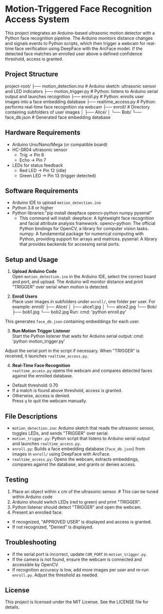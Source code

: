 # Motion-Triggered Face Recognition Access System

This project integrates an Arduino-based ultrasonic motion detector with a Python face recognition pipeline. The Arduino monitors distance changes and signals events to Python scripts, which then trigger a webcam for real-time face verification using DeepFace with the ArcFace model. If the detected face matches an enrolled user above a defined confidence threshold, access is granted.

## Project Structure
project-root/ ├── motion_detection.ino                      # Arduino sketch: ultrasonic sensor and LED 
indicators ├── motion_trigger.py                            # Python: listens to Arduino serial output and 
launches recognition ├── enroll.py                          # Python: enrolls user images into a 
face embedding database ├── realtime_access.py              # Python: performs real-time face 
recognition via webcam ├── enroll/                          # Directory containing subfolders of 
user images │   ├── Alice/ │   └── Bob/ └── face_db.json    # Generated face embedding database


## Hardware Requirements

- Arduino Uno/Nano/Mega (or compatible board)
- HC-SR04 ultrasonic sensor
  - Trig → Pin 6
  - Echo → Pin 7
- LEDs for status feedback
  - Red LED → Pin 12 (idle)
  - Green LED → Pin 13 (trigger detected)

## Software Requirements

- Arduino IDE to upload `motion_detection.ino`
- Python 3.8 or higher
- Python libraries:"pip install deepface opencv-python numpy pyserial"
  - This command will install:
    deepface: A lightweight face recognition and facial attribute analysis framework.
    opencv-python: The official Python bindings for OpenCV, a library for computer vision tasks.
    numpy: A fundamental package for numerical computing with Python, providing support for arrays and matrices.
    pyserial: A library that provides backends for accessing serial ports.


## Setup and Usage

1. **Upload Arduino Code**  
 Open `motion_detection.ino` in the Arduino IDE, select the correct board and port, and upload. The Arduino will monitor distance and print "TRIGGER" over serial when motion is detected.

2. **Enroll Users**  
 Place user images in subfolders under `enroll/`, one folder per user. For example:
    enroll/ ├── Alice/ │   ├── alice1.jpg │   └── alice2.jpg └── Bob/ ├── bob1.jpg └── bob2.jpg
Run:
    cmd: 'python enroll.py'

This generates `face_db.json` containing embeddings for each user.

3. **Run Motion Trigger Listener**  
Start the Python listener that waits for Arduino serial output:
    cmd: 'python motion_trigger.py'

Adjust the serial port in the script if necessary. When "TRIGGER" is received, it launches `realtime_access.py`.

4. **Real-Time Face Recognition**  
`realtime_access.py` opens the webcam and compares detected faces against the enrolled database.  
- Default threshold: 0.70  
- If a match is found above threshold, access is granted.  
- Otherwise, access is denied.  
Press `q` to quit the webcam manually.

## File Descriptions

- `motion_detection.ino`: Arduino sketch that reads the ultrasonic sensor, toggles LEDs, and sends "TRIGGER" over serial.
- `motion_trigger.py`: Python script that listens to Arduino serial output and launches `realtime_access.py`.
- `enroll.py`: Builds a face embedding database (`face_db.json`) from images in `enroll/` using DeepFace with ArcFace.
- `realtime_access.py`: Opens the webcam, extracts embeddings, compares against the database, and grants or denies access.

## Testing

1. Place an object within x cm of the ultrasonic sensor.                # This can be tuned within Arduino code
2. Arduino should switch LEDs (red to green) and print "TRIGGER".  
3. Python listener should detect "TRIGGER" and open the webcam.  
4. Present an enrolled face:  
- If recognized, "APPROVED USER" is displayed and access is granted.  
- If not recognized, "Denied" is displayed.

## Troubleshooting

- If the serial port is incorrect, update `COM_PORT` in `motion_trigger.py`.
- If the camera is not found, ensure the webcam is connected and accessible by OpenCV.
- If recognition accuracy is low, add more images per user and re-run `enroll.py`. Adjust the threshold as needed.

## License

This project is licensed under the MIT License. See the LICENSE file for details.
